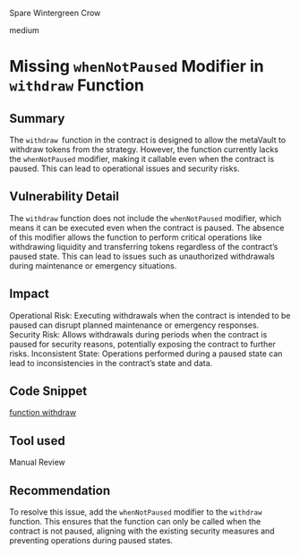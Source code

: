 Spare Wintergreen Crow

medium

# Missing `whenNotPaused` Modifier in `withdraw` Function

## Summary
The `withdraw `function in the contract is designed to allow the metaVault to withdraw tokens from the strategy. However, the function currently lacks the `whenNotPaused` modifier, making it callable even when the contract is paused. This can lead to operational issues and security risks.
## Vulnerability Detail
The `withdraw` function does not include the `whenNotPaused` modifier, which means it can be executed even when the contract is paused. The absence of this modifier allows the function to perform critical operations like withdrawing liquidity and transferring tokens regardless of the contract’s paused state. This can lead to issues such as unauthorized withdrawals during maintenance or emergency situations.
## Impact
Operational Risk: Executing withdrawals when the contract is intended to be paused can disrupt planned maintenance or emergency responses.
Security Risk: Allows withdrawals during periods when the contract is paused for security reasons, potentially exposing the contract to further risks.
Inconsistent State: Operations performed during a paused state can lead to inconsistencies in the contract’s state and data.
## Code Snippet
[function withdraw](https://github.com/sherlock-audit/2024-03-arrakis/blob/main/arrakis-modular/src/abstracts/ValantisHOTModule.sol#L202)
## Tool used

Manual Review

## Recommendation
To resolve this issue, add the `whenNotPaused` modifier to the `withdraw` function. This ensures that the function can only be called when the contract is not paused, aligning with the existing security measures and preventing operations during paused states.